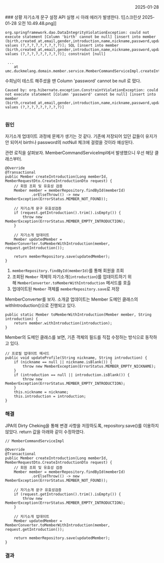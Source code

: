 <p align="right">2025-01-28</p>
### 상황
자기소개 문구 설정 API 실행 시 아래 에러가 발생한다.
![[스크린샷 2025-01-28 오전 10.49.48.png]]

```
org.springframework.dao.DataIntegrityViolationException: could not execute statement [Column 'birth' cannot be null] [insert into member (birth,created_at,email,gender,introduction,name,nickname,password,updated_at) values (?,?,?,?,?,?,?,?,?)]; SQL [insert into member (birth,created_at,email,gender,introduction,name,nickname,password,updated_at) values (?,?,?,?,?,?,?,?,?)]; constraint [null]

 ...
 	at umc.duckmelang.domain.member.service.MemberCommandServiceImpl.createIntroduction(MemberCommandServiceImpl.java:183)

```


수희님이 테스트 해주셨을 땐 Column 'password' cannot be null 로 떴다.
```
Caused by: org.hibernate.exception.ConstraintViolationException: could not execute statement [Column 'password' cannot be null] [insert into member (birth,created_at,email,gender,introduction,name,nickname,password,updated_at) values (?,?,?,?,?,?,?,?,?)]
 
```


### 원인

자기소개 업데이트 과정에 문제가 생기는 것 같다. 기존에 저장되어 있던 값들이 유지가 안 되어서 birth나 password의 notNull 체크에 걸렸을 것이라 예상된다.

관련 로직을 살펴보자. MemberCommandServiceImpl에서 발생했으니 우선 해당 클래스부터.
```
@Override  
@Transactional  
public Member createIntroduction(Long memberId, MemberRequestDto.CreateIntroductionDto request) {  
    // 회원 조회 및 유효성 검증  
    Member member = memberRepository.findById(memberId)  
            .orElseThrow(() -> new MemberException(ErrorStatus.MEMBER_NOT_FOUND));  
  
    // 자기소개 문구 유효성검증  
    if (request.getIntroduction().trim().isEmpty()) {  
        throw new MemberException(ErrorStatus.MEMBER_EMPTY_INTRODUCTION);  
    }  
  
    // 자기소개 업데이트  
    Member updatedMember = MemberConverter.toMemberWithIntroduction(member, request.getIntroduction());  
  
    return memberRepository.save(updatedMember);  
}
```
1. `memberRepository.findById(memberId)`를 통해 회원을 조회
2. 조회된 `Member` 객체의 자기소개(`introduction`)를 업데이트하기 위해 `MemberConverter.toMemberWithIntroduction` 메서드를 호출
3. 업데이트된 `Member` 객체를 `memberRepository.save`로 저장

MemberConverter를 보자. 소개글 업데이트는 Member 도메인 클래스의 withIntroduction()으로 진행되고 있다.
```
public static Member toMemberWithIntroduction(Member member, String introduction) {  
    return member.withIntroduction(introduction);  
}
```

Member의 도메인 클래스를 보면, 기존 객체의 필드를 직접 수정하는 방식으로 동작하고 있다.
```
// 프로필 업데이트 메서드  
public void updateProfile(String nickname, String introduction) {  
    if (nickname == null || nickname.isBlank()) {  
        throw new MemberException(ErrorStatus.MEMBER_EMPTY_NICKNAME);  
    }  
    if (introduction == null || introduction.isBlank()) {  
        throw new MemberException(ErrorStatus.MEMBER_EMPTY_INTRODUCTION);  
    }  
    this.nickname = nickname;  
    this.introduction = introduction;  
}
```


### 해결

JPA의 Dirty Cheking을 통해 변경 사항을 저장하도록, repository.save()를 이용하지 않았다. return 값을 아래와 같이 수정하였다.
```
// MemberCommandServiceImpl

@Override  
@Transactional  
public Member createIntroduction(Long memberId, MemberRequestDto.CreateIntroductionDto request) {  
    // 회원 조회 및 유효성 검증  
    Member member = memberRepository.findById(memberId)  
            .orElseThrow(() -> new MemberException(ErrorStatus.MEMBER_NOT_FOUND));  
  
    // 자기소개 문구 유효성검증  
    if (request.getIntroduction().trim().isEmpty()) {  
        throw new MemberException(ErrorStatus.MEMBER_EMPTY_INTRODUCTION);  
    }  
  
    // 자기소개 업데이트  
    Member updatedMember = MemberConverter.toMemberWithIntroduction(member, request.getIntroduction());  
  
    return memberRepository.save(updatedMember);  
}
```
### 결과